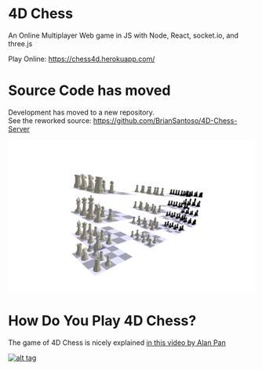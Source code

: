 


# 4D Chess
An Online Multiplayer Web game in JS with Node, React, socket.io, and three.js

Play Online: https://chess4d.herokuapp.com/  

# Source Code has moved
Development has moved to a new repository.  
See the reworked source: https://github.com/BrianSantoso/4D-Chess-Server

<a href="https://chess4d.herokuapp.com/">![alt tag](https://raw.githubusercontent.com/BrianSantoso/images/master/4D-Chess/4dchessgif.gif)</a>
# How Do You Play 4D Chess?
The game of 4D Chess is nicely explained [in this video by Alan Pan](https://www.youtube.com/watch?v=3wFQPSEPgWc)

<a href="https://www.youtube.com/watch?v=3wFQPSEPgWc">![alt tag](http://i3.ytimg.com/vi/3wFQPSEPgWc/maxresdefault.jpg)</a>
